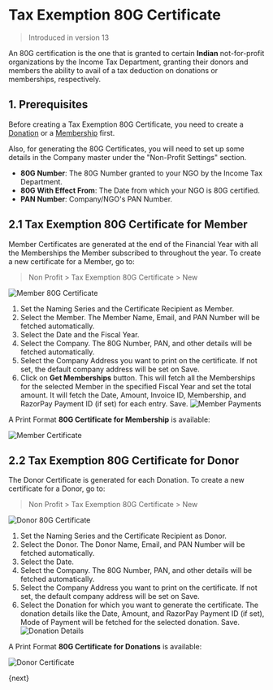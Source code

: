 <!-- add-breadcrumbs -->
# Tax Exemption 80G Certificate

> Introduced in version 13

An 80G certification is the one that is granted to certain **Indian** not-for-profit organizations by the Income Tax Department, granting their donors and members the ability to avail of a tax deduction on donations or memberships, respectively.

## 1. Prerequisites

Before creating a Tax Exemption 80G Certificate, you need to create a [Donation](/docs/user/manual/en/non_profit/donation) or a [Membership](/docs/user/manual/en/non_profit/membership) first.

Also, for generating the 80G Certificates, you will need to set up some details in the Company master under the "Non-Profit Settings" section.

- **80G Number**: The 80G Number granted to your NGO by the Income Tax Department.
- **80G With Effect From**: The Date from which your NGO is 80G certified.
- **PAN Number**: Company/NGO's PAN Number.

## 2.1 Tax Exemption 80G Certificate for Member

Member Certificates are generated at the end of the Financial Year with all the Memberships the Member subscribed to throughout the year. To create a new certificate for a Member, go to:

> Non Profit > Tax Exemption 80G Certificate > New

<img class="screenshot" alt="Member 80G Certificate" src="{{docs_base_url}}/assets/img/non_profit/member-80g-certificate.png">

1. Set the Naming Series and the Certificate Recipient as Member.
2. Select the Member. The Member Name, Email, and PAN Number will be fetched automatically.
3. Select the Date and the Fiscal Year.
4. Select the Company. The 80G Number, PAN, and other details will be fetched automatically.
5. Select the Company Address you want to print on the certificate. If not set, the default company address will be set on Save.
6. Click on **Get Memberships** button. This will fetch all the Memberships for the selected Member in the specified Fiscal Year and set the total amount. It will fetch the Date, Amount, Invoice ID, Membership, and RazorPay Payment ID (if set) for each entry. Save.
    <img class="screenshot" alt="Member Payments" src="{{docs_base_url}}/assets/img/non_profit/member-payments.png">


A Print Format **80G Certificate for Membership** is available:

<img class="screenshot" alt="Member Certificate" src="{{docs_base_url}}/assets/img/non_profit/member-certificate.png">


## 2.2 Tax Exemption 80G Certificate for Donor

The Donor Certificate is generated for each Donation. To create a new certificate for a Donor, go to:

> Non Profit > Tax Exemption 80G Certificate > New

<img class="screenshot" alt="Donor 80G Certificate" src="{{docs_base_url}}/assets/img/non_profit/donor-80g-certificate.png">

1. Set the Naming Series and the Certificate Recipient as Donor.
2. Select the Donor. The Donor Name, Email, and PAN Number will be fetched automatically.
3. Select the Date.
4. Select the Company. The 80G Number, PAN, and other details will be fetched automatically.
5. Select the Company Address you want to print on the certificate. If not set, the default company address will be set on Save.
6. Select the Donation for which you want to generate the certificate. The donation details like the Date, Amount, and RazorPay Payment ID (if set), Mode of Payment will be fetched for the selected donation. Save.
    <img class="screenshot" alt="Donation Details" src="{{docs_base_url}}/assets/img/non_profit/donation-details.png">

A Print Format **80G Certificate for Donations** is available:

<img class="screenshot" alt="Donor Certificate" src="{{docs_base_url}}/assets/img/non_profit/donor-certificate.png">

{next}
